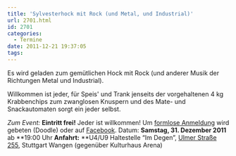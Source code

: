 ```yaml
---
title: 'Sylvesterhock mit Rock (und Metal, und Industrial)'
url: 2701.html
id: 2701
categories:
  - Termine
date: 2011-12-21 19:37:05
tags:
---
```


Es wird geladen zum gemütlichen Hock mit Rock (und anderer Musik der Richtungen Metal und Industrial).

Willkommen ist jeder, für Speis' und Trank jenseits der vorgehaltenen 4 kg Krabbenchips zum zwanglosen Knuspern und des Mate- und Snackautomaten sorgt ein jeder selbst.

_Zum Event:_
**Eintritt frei!** Jeder ist willkommen! Um [formlose Anmeldung](http://www.doodle.com/i8dxq47rmvhiynxt) wird gebeten (Doodle) oder auf [Facebook](http://www.facebook.com/events/142039375904447/).
Datum: **Samstag, 31\. Dezember 2011** ab **19:00 Uhr
**Anfahrt:** **U4/U9 Haltestelle “Im Degen”, [Ulmer Straße 255](../?page_id=713), Stuttgart Wangen (gegenüber Kulturhaus Arena)